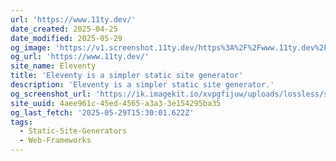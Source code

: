 ```yaml
---
url: 'https://www.11ty.dev/'
date_created: 2025-04-25
date_modified: 2025-05-29
og_image: 'https://v1.screenshot.11ty.dev/https%3A%2F%2Fwww.11ty.dev%2F%3Fcache%3D1/opengraph/'
og_url: 'https://www.11ty.dev/'
site_name: Eleventy
title: 'Eleventy is a simpler static site generator'
description: 'Eleventy is a simpler static site generator.'
og_screenshot_url: 'https://ik.imagekit.io/xvpgfijuw/uploads/lossless/screenshots/20250529_Eleventy_og_screenshot.jpeg'
site_uuid: 4aee961c-45ed-4565-a3a3-3e154295ba35
og_last_fetch: '2025-05-29T15:30:01.622Z'
tags:
  - Static-Site-Generators
  - Web-Frameworks
---
```


